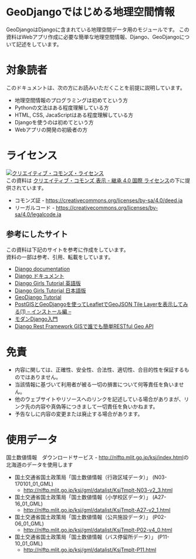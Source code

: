 GeoDjangoではじめる地理空間情報
=====
GeoDjangoはDjangoに含まれている地理空間データ用のモジュールです。
この資料はWebアプリ作成に必要な簡単な地理空間情報、Django、GeoDjangoについて記述をしています。

# 対象読者

このドキュメントは、次の方にお読みいただくことを前提に説明しています。<br>

* 地理空間情報のプログラミングは初めてという方
* Pythonの文法はある程度理解している方
* HTML, CSS, JacaScriptはある程度理解している方
* Djangoを使うのは初めてという方
* Webアプリの開発の初級者の方

# ライセンス

<a rel="license" href="http://creativecommons.org/licenses/by-sa/4.0/"><img alt="クリエイティブ・コモンズ・ライセンス" style="border-width:0" src="https://i.creativecommons.org/l/by-sa/4.0/88x31.png" /></a><br />この資料は <a rel="license" href="http://creativecommons.org/licenses/by-sa/4.0/">クリエイティブ・コモンズ 表示 - 継承 4.0 国際 ライセンス</a>の下に提供されています。
* コモンズ証 - https://creativecommons.org/licenses/by-sa/4.0/deed.ja
* リーガルコード - https://creativecommons.org/licenses/by-sa/4.0/legalcode.ja

## 参考にしたサイト
この資料は下記のサイトを参考に作成をしています。<br>
資料の一部は参考、引用、転載をしています。

* [Django documentation](https://docs.djangoproject.com/en/2.0/)
* [Django ドキュメント](https://docs.djangoproject.com/ja/2.0/)
* [Django Girls Tutorial 英語版](https://tutorial.djangogirls.org/en/)
* [Django Girls Tutorial 日本語版](https://djangogirlsjapan.gitbooks.io/workshop_tutorialjp/content/)
* [GeoDjango Tutorial](https://docs.djangoproject.com/en/2.0/ref/contrib/gis/tutorial/)
* [PostGISとGeoDjangoを使ってLeafletでGeoJSON Tile Layerを表示してみる(1) – インストール編 –](https://blog.bitmeister.jp/?p=3467)
* [モダンDjango入門](https://codezine.jp/article/corner/723)
* [Django Rest Framework GISで誰でも簡単RESTful Geo API](http://monomoti.hatenablog.jp/entry/2015/12/15/000000)

# 免責

* 内容に関しては、正確性、安全性、合法性、適切性、合目的性を保証するものではありません。
* 当該情報に基づいて利用者が被る一切の損害について何等責任を負いません。
* 他のウェブサイトやリソースへのリンクを記述している場合がありまが、リンク先の内容や真偽等につきまして一切責任を負いかねます。
* 予告なしに内容の変更または廃止する場合があります。

# 使用データ
国土数値情報　ダウンロードサービス - <http://nlftp.mlit.go.jp/ksj/index.html>の北海道のデータを使用します
* 国土交通省国土政策局「国土数値情報（行政区域データ）」 (N03-170101_01_GML)
    - <http://nlftp.mlit.go.jp/ksj/gml/datalist/KsjTmplt-N03-v2_3.html>
* 国土交通省国土政策局「国土数値情報（小学校区データ）」 (A27-16_01_GML)
    - <http://nlftp.mlit.go.jp/ksj/gml/datalist/KsjTmplt-A27-v2_1.html>
* 国土交通省国土政策局「国土数値情報（公共施設データ）」 (P02-06_01_GML)
    - <http://nlftp.mlit.go.jp/ksj/gml/datalist/KsjTmplt-P02-v4_0.html>
* 国土交通省国土政策局「国土数値情報（バス停留所データ）」 (P11-10_01_GML)
    - <http://nlftp.mlit.go.jp/ksj/gml/datalist/KsjTmplt-P11.html>
